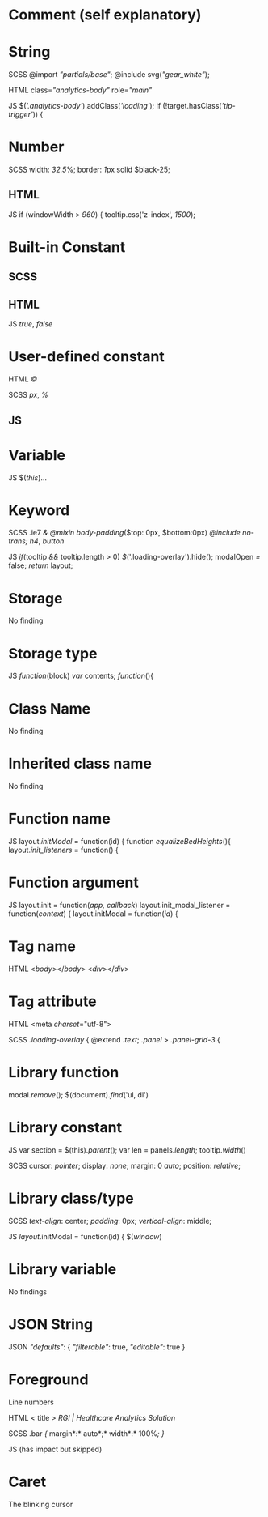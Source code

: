 
# Comment (self explanatory)

# String
SCSS
@import *"partials/base"*;
@include svg(*"gear_white"*);

HTML
class=*"analytics-body"*
role=*"main"*

JS
$(*'.analytics-body'*).addClass(*'loading'*);
if (!target.hasClass(*'tip-trigger'*)) {

# Number
SCSS
width: *32.5*%;
border: *1*px solid $black-25;

HTML
--

JS
if (windowWidth > *960*) {
tooltip.css('z-index', *1500*);

# Built-in Constant
SCSS
--
HTML
--

JS
*true*, *false*

# User-defined constant
HTML
*&copy;*
*&nbsp;*

SCSS
*px*, *%*

JS
--

# Variable
JS
$(*this*)…

# Keyword
SCSS
.ie7 *&*
*@mixin body-padding*($top: 0px, $bottom:0px)
*@include no-trans;*
*h4*, *button*

JS
*if*(tooltip *&&* tooltip.length *>* 0)
*$*('.loading-overlay').hide();
modalOpen *=* false;
*return* layout;

# Storage
No finding

# Storage type
JS
*function*(block)
*var* contents;
*function*(){

# Class Name
No finding

# Inherited class name
No finding

# Function name
JS
layout.*initModal* = function(id) {
function *equalizeBedHeights*(){
layout.*init_listeners* = function() {

# Function argument
JS
layout.init = function(*app, callback*)
layout.init_modal_listener = function(*context*) {
layout.initModal = function(*id*) {

# Tag name
HTML
<*body*></*body*>
<*div*></*div*>


# Tag attribute
HTML
<meta *charset*="utf-8">
<link *rel*="stylesheet" *type*="text/css"…
<div *class*="ftr-logo"></div>

SCSS
*.loading-overlay* {
@extend *.text*;
*.panel* > *.panel-grid-3* {


# Library function
modal.*remove*();
$(document).*find*('ul, dl')

# Library constant
JS
var section = $(this).*parent*();
var len = panels.*length*;
tooltip.*width*()

SCSS
cursor: *pointer*;
display: *none*;
margin: 0 *auto*;
position: *relative*;

# Library class/type
SCSS
*text-align*: center;
*padding*: 0px;
*vertical-align*: middle;

JS
*layout*.initModal = function(id) {
$(*window*)

# Library variable
No findings

# JSON String
JSON
*"defaults"*: {
			*"filterable"*: true,
			*"editable"*: true
}


# Foreground
Line numbers

HTML
*<* title *>* *RGI | Healthcare Analytics Solution*
*<!DOCTYPE html>*

SCSS
.bar *{* 
		margin*:* auto*;*
		width*:* 100%*;*
	*}*

JS
(has impact but skipped)


# Caret
The blinking cursor



